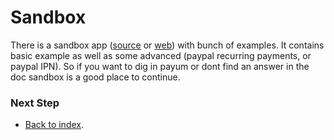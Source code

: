 Sandbox
=======

There is a sandbox app ([source](https://github.com/Payum/PayumBundleSandbox) or [web](http://sandbox.payum.forma-dev.com/)) with bunch of examples.
It contains basic example as well as some advanced (paypal recurring payments, or paypal IPN).
So if you want to dig in payum or dont find an answer in the doc  sandbox is a good place to continue.

### Next Step

* [Back to index](index.md).